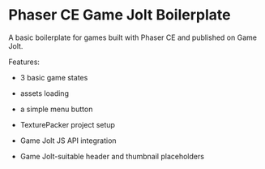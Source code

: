 # Phaser CE Game Jolt Boilerplate

A basic boilerplate for games built with Phaser CE and published on Game Jolt.

Features:

* 3 basic game states

* assets loading

* a simple menu button

* TexturePacker project setup

* Game Jolt JS API integration

* Game Jolt-suitable header and thumbnail placeholders